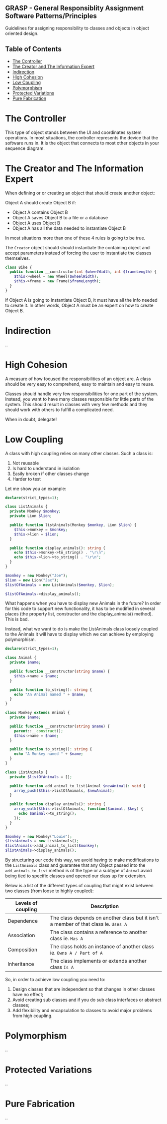 ## GRASP - General Responsiblity Assignment Software Patterns/Principles

Guidelines for assigning responsibility to classes and objects in object oriented design.

## Table of Contents

- [The Controller](#the-controller)
- [The Creator and The Information Expert](#the-creator-and-the-information-expert)
- [Indirection](#indirection)
- [High Cohesion](#high-cohesion)
- [Low Coupling](#low-coupling)
- [Polymorphism](#polymorphism)
- [Protected Variations](#protected-variations)
- [Pure Fabrication](#pure-fabrication)

# The Controller

This type of object stands between the UI and coordinates system operations. In most situations, the controller represents the device that the software runs in. It is the object that connects to most other objects in your sequence diagram.

# The Creator and The Information Expert

When defining or or creating an object that should create another object:

Object A should create Object B if:

- Object A contains Object B
- Object A saves Object B to a file or a database
- Object A uses Object B
- Object A has all the data needed to instantiate Object B

In most situations more than one of these 4 rules is going to be true.

The `Creator` object should should instantiate the containing object and accept parameters instead of forcing the user to instantiate the classes themselves.

```php
class Bike {
  public function __constructor(int $wheelWidth, int $frameLength) {
    $this->wheel = new Wheel($wheelWidth);
    $this->frame = new Frame($frameLength);
  }
}
```

If Object A is going to Instantiate Object B, it must have all the info needed to create it. In other words, Object A must be an expert on how to create Object B.

# Indirection

..

# High Cohesion

A measure of how focused the responsibilities of an object are. A class should be very easy to comprehend, easy to maintain and easy to reuse.

Classes should handle very few responsibilities for one part of the system. Instead, you want to have many classes responsible for little parts of the system. This should result in classes with very few methods and they should work with others to fulfill a complicated need.

When in doubt, delegate!

# Low Coupling

A class with high coupling relies on many other classes. Such a class is:

1. Not reusable
2. Is hard to understand in isolation
3. Easily broken if other classes change
4. Harder to test

Let me show you an example:

```php
declare(strict_types=1);

class ListAnimals {
  private Monkey $monkey;
  private Lion $lion;

  public function listAnimals(Monkey $monkey, Lion $lion) {
    $this->monkey = $monkey;
    $this->lion = $lion;
  }

  public function display_animals(): string {
    echo $this->monkey->to_string() . "\r\n";
    echo $this->lion->to_string() . "\r\n";
  }
}

$monkey = new Monkey("Joe");
$lion = new Lion("Jax");
$listOfAnimals = new ListAnimals($monkey, $lion);

$listOfAnimals->display_animals();
```

What happens when you have to display new Animals in the future? In order for this code to support new functionality, it has to be modified in several places (the property list, constructor and the display_animals() method). This is bad.

Instead, what we want to do is make the ListAnimals class loosely coupled to the Animals it will have to display which we can achieve by employing polymorphism.

```php
declare(strict_types=1);

class Animal {
  private $name;

  public function __constructor(string $name) {
    $this->name = $name;
  }

  public function to_string(): string {
    echo "An Animal named " + $name;
  }
}

class Monkey extends Animal {
  private $name;

  public function __constructor(string $name) {
    parent::__construct();
    $this->name = $name;
  }

  public function to_string(): string {
    echo "A Monkey named " + $name;
  }
}

class ListAnimals {
  private $listOfAnimals = [];

  public function add_animal_to_list(Animal $newAnimal): void {
    array_push($this->listOfAnimals, $newAnimal);
  }

  public function display_animals(): string {
    array_walk($this->listOfAnimals, function($animal, $key) {
      echo $animal->to_string();
    });
  }
}

$monkey = new Monkey("Louie");
$listAnimals = new ListAnimals();
$listAnimals->add_animal_to_list($monkey);
$listAnimals->display_animals();
```

By structuring our code this way, we avoid having to make modifications to the `ListAnimals` class and guarantee that any Object passed into the `add_animals_to_list` method is of the type or a subtype of `Animal`.avoid being tied to specific classes and opened our class up for extension.

Below is a list of the different types of coupling that might exist between two classes (from loose to highly coupled):

| Levels of coupling | Description                                                                         |
| ------------------ | ----------------------------------------------------------------------------------- |
| Dependence         | The class depends on another class but it isn't a member of that class ie. `Uses A` |
| Association        | The class contains a reference to another class ie. `Has A`                         |
| Composition        | The class holds an instance of another class ie. `Owns A / Part of A`               |
| Inheritance        | The class implements or extends another class `Is A`                                |

So, in order to achieve low coupling you need to:

1. Design classes that are independent so that changes in other classes have no effect;
2. Avoid creating sub classes and if you do sub class interfaces or abstract classes;
3. Add flexibility and encapsulation to classes to avoid major problems from high coupling.

# Polymorphism

..

# Protected Variations

..

# Pure Fabrication

..
